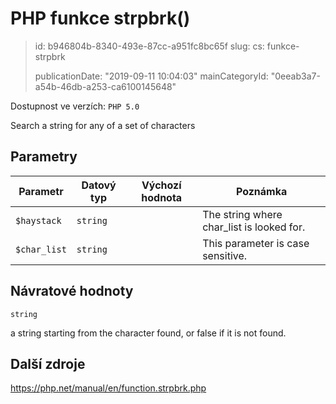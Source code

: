 PHP funkce strpbrk()
====================

> id: b946804b-8340-493e-87cc-a951fc8bc65f
> slug:
> 	cs: funkce-strpbrk
> 
> publicationDate: "2019-09-11 10:04:03"
> mainCategoryId: "0eeab3a7-a54b-46db-a253-ca6100145648"

Dostupnost ve verzích: `PHP 5.0`

Search a string for any of a set of characters


Parametry
--------------

| Parametr | Datový typ | Výchozí hodnota | Poznámka |
|-----|-----|-----|-----|
| `$haystack` | `string` |  | The string where char_list is looked for. |
| `$char_list` | `string` |  | This parameter is case sensitive. |


Návratové hodnoty
----------------

`string`

a string starting from the character found, or false if it is
not found.

Další zdroje
------------

https://php.net/manual/en/function.strpbrk.php
